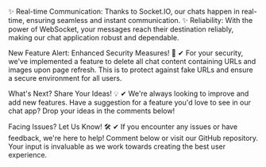 ✨ Real-time Communication: Thanks to Socket.IO, our chats happen in real-time, ensuring seamless and instant communication.
 ✨ Reliability: With the power of WebSocket, your messages reach their destination reliably, making our chat application robust and dependable.

New Feature Alert: Enhanced Security Measures! 🔐
 ✔ For your security, we've implemented a feature to delete all chat content containing URLs and images upon page refresh. This is to protect against fake URLs and ensure a secure environment for all users.

What's Next? Share Your Ideas! 💡
 ✔ We're always looking to improve and add new features. Have a suggestion for a feature you'd love to see in our chat app? Drop your ideas in the comments below!

Facing Issues? Let Us Know! 🛠️
 ✔ If you encounter any issues or have feedback, we're here to help! Comment below or visit our GitHub repository. Your input is invaluable as we work towards creating the best user experience.
